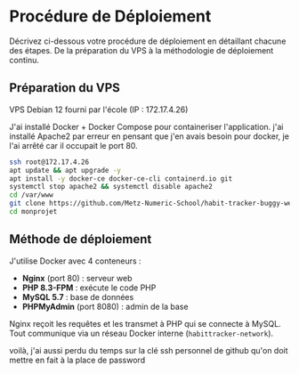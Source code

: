 # Procédure de Déploiement

Décrivez ci-dessous votre procédure de déploiement en détaillant chacune des étapes. De la préparation du VPS à la méthodologie de déploiement continu.

## Préparation du VPS

VPS Debian 12 fourni par l'école (IP : 172.17.4.26)

J'ai installé Docker + Docker Compose pour containeriser l'application. j'ai installé Apache2 par erreur en pensant que j'en avais besoin pour docker, je l'ai arrêté car il occupait le port 80.

```bash
ssh root@172.17.4.26
apt update && apt upgrade -y
apt install -y docker-ce docker-ce-cli containerd.io git
systemctl stop apache2 && systemctl disable apache2
cd /var/www
git clone https://github.com/Metz-Numeric-School/habit-tracker-buggy-web-app-bloc-4-dfs-2025-bis-Clemboubou.git monprojet
cd monprojet
```

## Méthode de déploiement

J'utilise Docker avec 4 conteneurs :
- **Nginx** (port 80) : serveur web
- **PHP 8.3-FPM** : exécute le code PHP
- **MySQL 5.7** : base de données
- **PHPMyAdmin** (port 8080) : admin de la base

Nginx reçoit les requêtes et les transmet à PHP qui se connecte à MySQL. Tout communique via un réseau Docker interne (`habittracker-network`).

voilà, j'ai aussi perdu du temps sur la clé ssh personnel de github qu'on doit mettre en fait à la place de password
